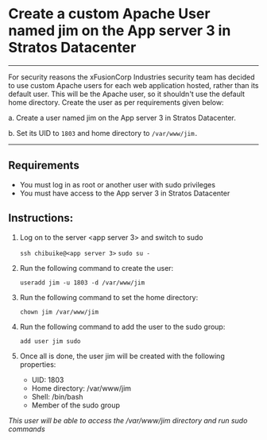 # Create a custom Apache User named jim on the App server 3 in Stratos Datacenter

---

For security reasons the xFusionCorp Industries security team has decided to use custom Apache users for each web application hosted, rather than its default user. This will be the Apache user, so it shouldn't use the default home directory. Create the user as per requirements given below:

a. Create a user named jim on the App server 3 in Stratos Datacenter.

b. Set its UID to ```1803``` and home directory to ```/var/www/jim.```

---
## Requirements

* You must log in as root or another user with sudo privileges
* You must have access to the App server 3 in Stratos Datacenter

## Instructions:

1. Log on to the server <app server 3> and switch to sudo

   ```ssh chibuike@<app server 3>```
       ```sudo su -```

2. Run the following command to create the user:

    ```useradd jim -u 1803 -d /var/www/jim```

3. Run the following command to set the home directory:

    ```chown jim /var/www/jim```

4. Run the following command to add the user to the sudo group:

    ```add user jim sudo```

5. Once all is done, the user jim will be created with the following properties:
    * UID: 1803
    * Home directory: /var/www/jim
    * Shell: /bin/bash
    * Member of the sudo group

  *This user will be able to access the /var/www/jim directory and run sudo commands*